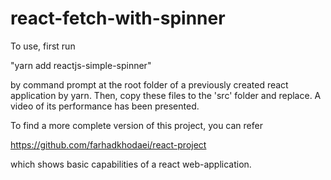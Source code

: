 # react-fetch-with-spinner

To use, first run 

  "yarn add reactjs-simple-spinner"
  
by command prompt at the root folder of a previously created react application by yarn. Then, copy these files to the 'src' folder and replace. A video of its performance has been presented.

To find a more complete version of this project, you can refer

https://github.com/farhadkhodaei/react-project

which shows basic capabilities of a react web-application.


